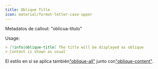 ```yaml
---
title: Oblique Title
icon: material/format-letter-case-upper
---
```


Metadatos de callout: "oblicua-título"

Usage:

```md
> [!info|oblique-title] The title will be displayed as oblique
> Content is shown as usual
```

El estilo en sí se aplica también["oblique-all"](../combined-styling/page-19.md)
junto con["oblique-content"](../content-styling/page-9.md).

